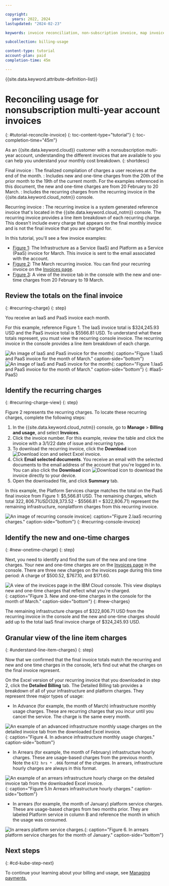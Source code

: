 ```yaml
---

copyright:
   years: 2022, 2024
lastupdated: "2024-02-23"

keywords: invoice reconciliation, non-subscription invoice, map invoice, map usage, one time charges, recurring invoice, recurring charges

subcollection: billing-usage

content-type: tutorial
account-plan: paid
completion-time: 45m

---
```


{{site.data.keyword.attribute-definition-list}}


# Reconciling usage for nonsubscription multi-year account invoices
{: #tutorial-reconcile-invoice}
{: toc-content-type="tutorial"}
{: toc-completion-time="45m"}

As an {{site.data.keyword.cloud}} customer with a nonsubscription multi-year account, understanding the different invoices that are available to you can help you understand your monthly cost breakdown.
{: shortdesc}

Final invoice
:   The finalized compilation of charges a user receives at the end of the month.
:   Includes new and one-time charges from the 20th of the prior month to the 19th of the current month. For the examples referenced in this document, the new and one-time charges are from 20 February to 20 March.
:  Includes the recurring charges from the recurring invoice in the {{site.data.keyword.cloud_notm}} console.

Recurring invoice
:  The recurring invoice is a system generated reference invoice that's located in the {{site.data.keyword.cloud_notm}} console. The recurring invoice provides a line item breakdown of each recurring charge. This doesn't include every charge that appears on the final monthly invoice and is not the final invoice that you are charged for.

In this tutorial, you'll see a few invoice examples:

* [Figure 1](/docs/billing-usage?topic=billing-usage-reconcile-invoice#IaaS-PaaS): The Infrastructure as a Service (IaaS) and Platform as a Service (PaaS) invoice for March. This invoice is sent to the email associated with the account.
* [Figure 2](/docs/billing-usage?topic=billing-usage-tutorial-reconcile-invoice#recurring-charge-view): The March recurring invoice. You can find your recurring invoice on the [Invoices page](/billing/invoices).
* [Figure 3](/docs/billing-usage?topic=billing-usage-reconcile-invoice#new-charges): A view of the invoice tab in the console with the new and one-time charges from 20 February to 19 March.

## Review the totals on the final invoice
{: #recurring-charge}
{: step}

You receive an IaaS and PaaS invoice each month.

For this example, reference Figure 1. The IaaS invoice total is $324,245.93 USD and the PaaS invoice total is $5566.81 USD. To understand what these totals represent, you must view the recurring console invoice. The recurring invoice in the console provides a line item breakdown of each charge.

![An image of IaaS and PaaS invoice for the month](images/official-march-invoice.png){: caption="Figure 1.IaaS and PaaS invoice for the month of March." caption-side="bottom"}
![An image of IaaS and PaaS invoice for the month](images/official-invoice-2.png){: caption="Figure 1.IaaS and PaaS invoice for the month of March." caption-side="bottom"}
{: #IaaS-PaaS}

## Identify the recurring charges
{: #recurring-charge-view}
{: step}

Figure 2 represents the recurring charges. To locate these recurring charges, complete the following steps:

1. In the {{site.data.keyword.cloud_notm}} console, go to **Manage** > **Billing and usage**, and select **Invoices**.
1. Click the invoice number. For this example, review the table and click the invoice with a 3/1/22 date of issue and recurring type.
1. To download the recurring invoice, click the **Download** icon ![Download icon](../icons/download.svg "Download") and select Excel invoice.
1. Click **Email selected documents**. You receive an email with the selected documents to the email address of the account that you're logged in to. You can also click the **Download** icon ![Download icon](../icons/download.svg "Download") to download the invoice directly to your device.
1. Open the downloaded file, and click **Summary** tab.

In this example, the Platform Services charge matches the total on the PaaS final invoice from Figure 1: $5,566.81 USD. The remaining charges, which total $322,806.71 USD ($328,373.52 - $5566.81 = $322,806.71) represent the remaining infrastructure, nonplatform charges from this recurring invoice.

![An image of recurring console invoice](images/Recurring-invoice.png){: caption="Figure 2.IaaS recurring charges." caption-side="bottom"}
{: #recurring-console-invoice}

## Identify the new and one-time charges
{: #new-onetime-charge}
{: step}

Next, you need to identify and find the sum of the new and one time charges. Your new and one-time charges are on the [Invoices page](/billing/invoices) in the console. There are three new charges on the invoices page during this time period: A charge of $500.52, $767.10, and $171.60.

![A view of the invoices page in the IBM Cloud console. This view displays new and one-time charges that reflect what you're charged.](images/example-invoice-console.png){: caption="Figure 3. New and one-time charges in the console for the month of March." caption-side="bottom"}
{: #new-charges}

The remaining infrastructure charges of $322,806.71 USD from the recurring invoice in the console and the new and one-time charges should add up to the total IaaS final invoice charge of $324,245.93 USD.

## Granular view of the line item charges
{: #understand-line-item-charges}
{: step}

Now that we confirmed that the final invoice totals match the recurring and new and one time charges in the console, let’s find out what the charges on the final invoice represent.

On the Excel version of your recurring invoice that you downloaded in step 2, click the **Detailed Billing** tab. The Detailed Billing tab provides a breakdown of all of your infrastructure and platform charges. They represent three major types of usage:

* In Advance (for example, the month of March) infrastructure monthly usage charges. These are recurring charges that you incur until you cancel the service. The charge is the same every month.

![An example of an advanced infrastructure monthly usage charges on the detailed invoice tab from the downloaded Excel invoice. ](images/advance-billing.png){: caption="Figure 4. In advance infrastructure monthly usage charges." caption-side="bottom"}

* In Arrears (for example, the month of February) infrastructure hourly charges. These are usage-based charges from the previous month. Note the `672 hrs * .066` format of the charges. In arrears, infrastructure hourly charges are always in this format.

![An example of an arrears infrastructure hourly charge on the detailed invoice tab from the downloaded Excel invoice.](images/arrears-hourly.png){: caption="Figure 5.In Arrears infrastructure hourly charges." caption-side="bottom"}

* In arrears (for example, the month of January) platform service charges. These are usage-based charges from two months prior. They are labeled Platform service in column B and reference the month in which the usage was consumed.

![In arrears platform service charges.](images/arrears-platform-service-charges.png){: caption="Figure 6. In arrears platform service charges for the month of January." caption-side="bottom"}

## Next steps
{: #cd-kube-step-next}

To continue your learning about your billing and usage, see [Managing payments](/docs/billing-usage?topic=billing-usage-linkedusage),
